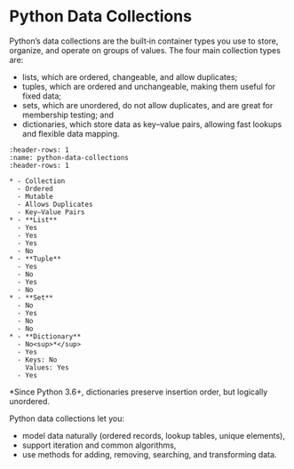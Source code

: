 # Python Data Collections

Python’s data collections are the built‑in container types you use to store, organize, and operate on groups of values. The four main collection types are: 
- lists, which are ordered, changeable, and allow duplicates; 
- tuples, which are ordered and unchangeable, making them useful for fixed data; 
- sets, which are unordered, do not allow duplicates, and are great for membership testing; and 
- dictionaries, which store data as key–value pairs, allowing fast lookups and flexible data mapping.

```{list-table} Python Data Collections
:header-rows: 1
:name: python-data-collections
:header-rows: 1

* - Collection
  - Ordered
  - Mutable
  - Allows Duplicates
  - Key–Value Pairs
* - **List**
  - Yes
  - Yes
  - Yes
  - No
* - **Tuple**
  - Yes
  - No
  - Yes
  - No
* - **Set**
  - No
  - Yes
  - No
  - No
* - **Dictionary**
  - No<sup>*</sup>
  - Yes
  - Keys: No  
    Values: Yes
  - Yes
```
*Since Python 3.6+, dictionaries preserve insertion order, but logically unordered.

Python data collections let you: 
- model data naturally (ordered records, lookup tables, unique elements), 
- support iteration and common algorithms,
- use methods for adding, removing, searching, and transforming data. 

